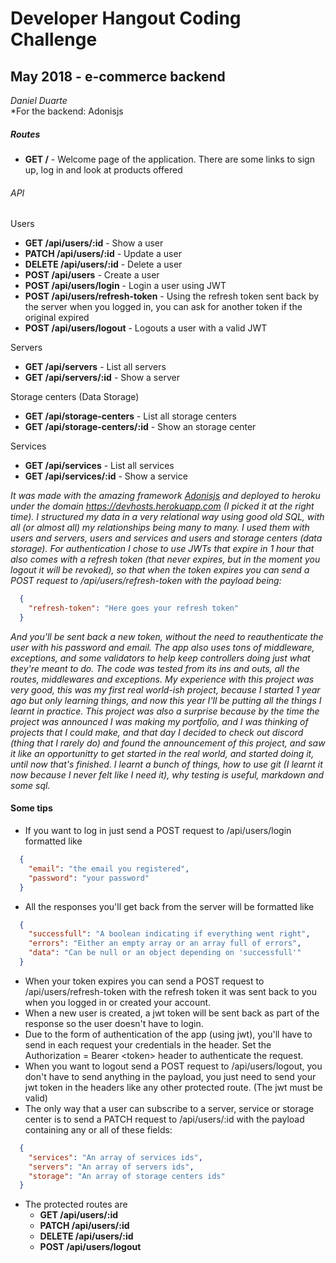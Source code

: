 # Developer Hangout Coding Challenge
## May 2018 - e-commerce backend

*Daniel Duarte* </br>
*For the backend: Adonisjs </br>

##### Routes
- **GET /**  - Welcome page of the application. There are some links to sign up, log in and look at products offered

###### API
Users
- **GET /api/users/:id** - Show a user
- **PATCH /api/users/:id** - Update a user
- **DELETE /api/users/:id** - Delete a user
- **POST /api/users** - Create a user
- **POST /api/users/login** - Login a user using JWT
- **POST /api/users/refresh-token** - Using the refresh token sent back by the server when you logged in, you can ask for another token if the original expired
- **POST /api/users/logout** - Logouts a user with a valid JWT

Servers
- **GET /api/servers** - List all servers
- **GET /api/servers/:id** - Show a server

Storage centers (Data Storage)
- **GET /api/storage-centers** - List all storage centers
- **GET /api/storage-centers/:id** - Show an storage center

Services
- **GET /api/services** - List all services
- **GET /api/services/:id** - Show a service

*It was made with the amazing framework [Adonisjs](https://github.com/adonisjs) and deployed to heroku under the domain <https://devhosts.herokuapp.com> (I picked it at the right time). I structured my data in a very relational way using good old SQL, with all (or almost all) my relationships being many to many. I used them with users and servers, users and services and users and storage centers (data storage). For authentication I chose to use JWTs that expire in 1 hour that also comes with a refresh token (that never expires, but in the moment you logout it will be revoked), so that when the token expires you can send a POST request to /api/users/refresh-token with the payload being:*
```json
  { 
    "refresh-token": "Here goes your refresh token"
  }
```
*And you'll be sent back a new token, without the need to reauthenticate the user with his password and email. The app also uses tons of middleware, exceptions, and some validators to help keep controllers doing just what they're meant to do. The code was tested from its ins and outs, all the routes, middlewares and exceptions.*
*My experience with this project was very good, this was my first real world-ish project, because I started 1 year ago but only learning things, and now this year I'll be putting all the things I learnt in practice. This project was also a surprise because by the time the project was announced I was making my portfolio, and I was thinking of projects that I could make, and that day I decided to check out discord (thing that I rarely do) and found the announcement of this project, and saw it like an opportunitty to get started in the real world, and started doing it, until now that's finished. I learnt a bunch of things, how to use git (I learnt it now because I never felt like I need it), why testing is useful, markdown and some sql.*

#### Some tips
- If you want to log in just send a POST request to /api/users/login formatted like 
```json
  {
    "email": "the email you registered",
    "password": "your password"
  }
```
- All the responses you'll get back from the server will be formatted like 
```json
  {
    "successfull": "A boolean indicating if everything went right",
    "errors": "Either an empty array or an array full of errors",
    "data": "Can be null or an object depending on 'successfull'" 
  }
```
- When your token expires you can send a POST request to /api/users/refresh-token with the refresh token it was sent back to you when you logged in or created your account.
- When a new user is created, a jwt token will be sent back as part of the response so the user doesn't have to login.
- Due to the form of authentication of the app (using jwt), you'll have to send in each request your credentials in the header. Set the Authorization = Bearer &lt;token&gt; header to authenticate the request.
- When you want to logout send a POST request to /api/users/logout, you don't have to send anything in the payload, you just need to send your jwt token in the headers like any other protected route. (The jwt must be valid)
- The only way that a user can subscribe to a server, service or storage center is to send a PATCH request to /api/users/:id with the payload containing any or all of these fields:
```json
  {
    "services": "An array of services ids",
    "servers": "An array of servers ids",
    "storage": "An array of storage centers ids"
  }
```
- The protected routes are
  - **GET /api/users/:id**
  - **PATCH /api/users/:id**
  - **DELETE /api/users/:id**
  - **POST /api/users/logout**
